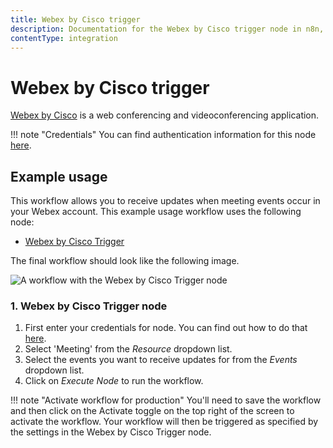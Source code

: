 ```yaml
---
title: Webex by Cisco trigger
description: Documentation for the Webex by Cisco trigger node in n8n, a workflow automation platform. Includes details of operations and configuration, and links to examples and credentials information.
contentType: integration
---
```


# Webex by Cisco trigger

[Webex by Cisco](https://webex.com/) is a web conferencing and videoconferencing application.

!!! note "Credentials"
    You can find authentication information for this node [here](/integrations/builtin/credentials/ciscowebex/).


## Example usage

This workflow allows you to receive updates when meeting events occur in your Webex account. This example usage workflow uses the following node:

- [Webex by Cisco Trigger]()

The final workflow should look like the following image.

![A workflow with the Webex by Cisco Trigger node](/_images/integrations/builtin/trigger-nodes/ciscowebextrigger/workflow.png)

### 1. Webex by Cisco Trigger node

1. First enter your credentials for node. You can find out how to do that [here](/integrations/builtin/credentials/ciscowebex/).
2. Select 'Meeting' from the *Resource* dropdown list.
3. Select the events you want to receive updates for from the *Events* dropdown list.
4. Click on *Execute Node* to run the workflow.

!!! note "Activate workflow for production"
    You'll need to save the workflow and then click on the Activate toggle on the top right of the screen to activate the workflow. Your workflow will then be triggered as specified by the settings in the Webex by Cisco Trigger node.


